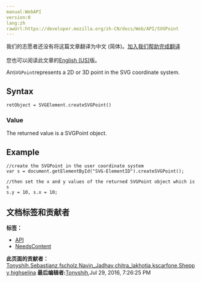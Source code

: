 ```yaml
---
manual:WebAPI
version:0
lang:zh
rawUrl:https://developer.mozilla.org/zh-CN/docs/Web/API/SVGPoint
---
```




<bdi>我们的志愿者还没有将这篇文章翻译为<bdi>中文 (简体)</bdi>。[加入我们帮助完成翻译](%18090 "")<br></br>您也可以阅读此文章的[English (US)](%18091 "")版。</bdi>






An`SVGPoint`represents a 2D or 3D point in the SVG coordinate system.


## Syntax<a name="Syntax"></a>

```
retObject = SVGElement.createSVGPoint()
```

### Value<a name="Value"></a>


The returned value is a SVGPoint object.


## Example<a name="Example"></a>

```
//create the SVGPoint in the user coordinate system 
var s = document.getElementById("SVG-ElementID").createSVGPoint();

//then set the x and y values of the returned SVGPoint object which is s
s.y = 10, s.x = 10;
```











## 文档标签和贡献者
**标签：**
* [API](%50 "")
* [NeedsContent](%14600 "")

**此页面的贡献者：**[Tonyshih](%18092 ""),[Sebastianz](%4468 ""),[fscholz](%60 ""),[Navin_Jadhav](%18093 ""),[chitra_lakhotia](%18094 ""),[kscarfone](%3900 ""),[Sheppy](%405 ""),[highselina](%18095 "")
**最后编辑者:**[Tonyshih](%18092 ""),<time>Jul 29, 2016, 7:26:25 PM</time>


